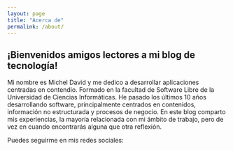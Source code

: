 ```yaml
---
layout: page
title: "Acerca de"
permalink: /about/
---
```


## ¡Bienvenidos amigos lectores a mi blog de tecnología!

Mi nombre es Michel David y me dedico a desarrollar aplicaciones centradas en contendio. Formado en la facultad de 
Software Libre de la Universidad de Ciencias Informáticas. He pasado los últimos 10 años desarrollando software, 
principalmente centrados en contenidos, información no estructurada y procesos de negocio. En este blog comparto mis 
experiencias, la mayoría relacionada con mi ámbito de trabajo, pero de vez en cuando encontrarás alguna que otra 
reflexión.

Puedes seguirme en mis redes sociales: 

[<i class="fa fa-github fa-3x" aria-hidden="true"></i>](https://github.com/korutx) 
[<i class="fa fa-linkedin fa-3x" aria-hidden="true"></i>](https://cl.linkedin.com/in/mdavid00/es) 
[<i class="fa fa-twitter fa-3x" aria-hidden="true"></i>](https://twitter.com/korutx) 



